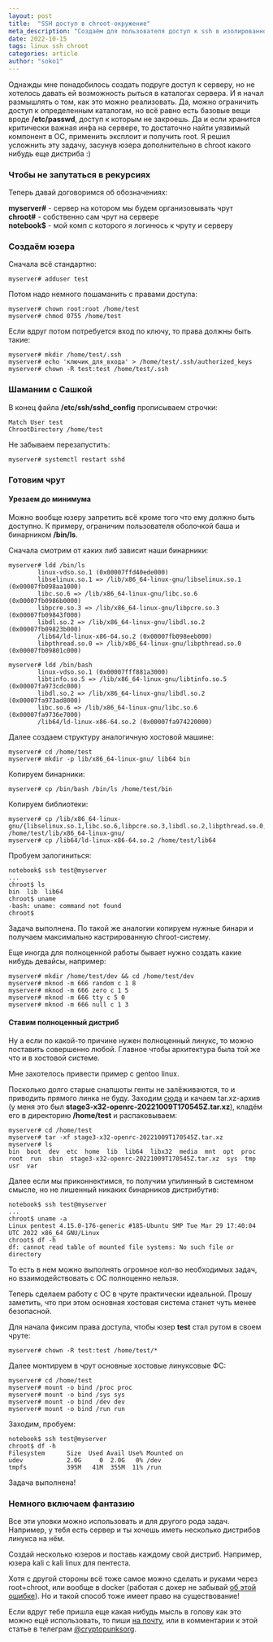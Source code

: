 ```yaml
---
layout: post
title:  "SSH доступ в chroot-окружение"
meta_description: "Создаём для пользователя доступ к ssh в изолированном от основной системы chroot-окружении. Сначала максимально урезанный вариант, потом раскатим туда gentoo linux"
date: 2022-10-15
tags: linux ssh chroot 
categories: article
author: "soko1"
---
```


Однажды мне понадобилось создать подруге доступ к серверу, но не хотелось давать ей возможность рыться в каталогах сервера. 
И я начал размышлять о том, как это можно реализовать. Да, можно ограничить доступ к определенным каталогам, но всё равно есть базовые вещи вроде **/etc/passwd**, доступ к которым не закроешь. Да и если хранится критически важная инфа на сервере, то достаточно найти уязвимый компонент в ОС, применить эксплоит и получить root. Я решил усложнить эту задачу, засунув юзера дополнительно в chroot какого нибудь еще дистриба :)


### Чтобы не запутаться в рекурсиях

Теперь давай договоримся об обозначениях:

**myserver#** - сервер на котором мы будем организовывать чрут<br>
**chroot#** - собственно сам чрут на сервере<br>
**notebook$** - мой комп с которого я логинюсь к чруту и серверу<br>

### Создаём юзера 

Сначала всё стандартно:

```
myserver# adduser test
```

Потом надо немного пошаманить с правами доступа:

```
myserver# chown root:root /home/test
myserver# chmod 0755 /home/test
```

Если вдруг потом потребуется вход по ключу, то права должны быть такие:

```
myserver# mkdir /home/test/.ssh
myserver# echo 'ключик_для_входа' > /home/test/.ssh/authorized_keys
myserver# chown -R test:test /home/test/.ssh
```

### Шаманим с Сашкой

В конец файла **/etc/ssh/sshd_config** прописываем строчки:

```
Match User test
ChrootDirectory /home/test
```

Не забываем перезапустить:

```
myserver# systemctl restart sshd
```

### Готовим чрут

#### Урезаем до минимума

Можно вообще юзеру запретить всё кроме того что ему должно быть доступно. 
К примеру, ограничим пользователя оболочкой баша и бинарником **/bin/ls**.

Сначала смотрим от каких либ зависит наши бинарники:

```
myserver# ldd /bin/ls
        linux-vdso.so.1 (0x00007ffd40ede000)
        libselinux.so.1 => /lib/x86_64-linux-gnu/libselinux.so.1 (0x00007fb098aa1000)
        libc.so.6 => /lib/x86_64-linux-gnu/libc.so.6 (0x00007fb0986b0000)
        libpcre.so.3 => /lib/x86_64-linux-gnu/libpcre.so.3 (0x00007fb09843f000)
        libdl.so.2 => /lib/x86_64-linux-gnu/libdl.so.2 (0x00007fb09823b000)
        /lib64/ld-linux-x86-64.so.2 (0x00007fb098eeb000)
        libpthread.so.0 => /lib/x86_64-linux-gnu/libpthread.so.0 (0x00007fb09801c000)

myserver# ldd /bin/bash
        linux-vdso.so.1 (0x00007fff881a3000)
        libtinfo.so.5 => /lib/x86_64-linux-gnu/libtinfo.so.5 (0x00007fa973cdc000)
        libdl.so.2 => /lib/x86_64-linux-gnu/libdl.so.2 (0x00007fa973ad8000)
        libc.so.6 => /lib/x86_64-linux-gnu/libc.so.6 (0x00007fa9736e7000)
        /lib64/ld-linux-x86-64.so.2 (0x00007fa974220000)
```

Далее создаем структуру аналогичную хостовой машине:

```
myserver# cd /home/test
myserver# mkdir -p lib/x86_64-linux-gnu/ lib64 bin
```

Копируем бинарники:

```
myserver# cp /bin/bash /bin/ls /home/test/bin
```

Копируем библиотеки:

```
myserver# cp /lib/x86_64-linux-gnu/{libselinux.so.1,libc.so.6,libpcre.so.3,libdl.so.2,libpthread.so.0,libtinfo.so.5} /home/test/lib/x86_64-linux-gnu/
myserver# cp /lib64/ld-linux-x86-64.so.2 /home/test/lib64
```

Пробуем залогиниться:

```
notebook$ ssh test@myserver
...
chroot$ ls
bin  lib  lib64
chroot$ uname
-bash: uname: command not found
chroot$
```

Задача выполнена. По такой же аналогии копируем нужные бинари и получаем максимально кастрированную chroot-систему.

Еще иногда для полноценной работы бывает нужно создать какие нибудь девайсы, например:

```
myserver# mkdir /home/test/dev && cd /home/test/dev
myserver# mknod -m 666 random c 1 8
myserver# mknod -m 666 zero c 1 5
myserver# mknod -m 666 tty c 5 0
myserver# mknod -m 666 null c 1 3
```

#### Ставим полноценный дистриб

Ну а если по какой-то причине нужен полноценный линукс, то можно поставить совершенно любой. Главное чтобы архитектура была той же что и в хостовой системе.

Мне захотелось привести пример с gentoo linux. 

Посколько долго старые снапшоты генты не залёживаются, то и приводить прямого линка не буду. 
Заходим [сюда](https://mirror.ps.kz/gentoo/pub/releases/amd64/autobuilds/current-stage3-amd64-systemd/) и качаем tar.xz-архив (у меня это был **stage3-x32-openrc-20221009T170545Z.tar.xz**), кладём его в директорию **/home/test** и распаковываем:

```
myserver# cd /home/test
myserver# tar -xf stage3-x32-openrc-20221009T170545Z.tar.xz
myserver# ls
bin  boot  dev  etc  home  lib  lib64  libx32  media  mnt  opt  proc  root  run  sbin  stage3-x32-openrc-20221009T170545Z.tar.xz  sys  tmp  usr  var
```

Далее если мы приконнектимся, то получим упилинный в системном смысле, но не лишенный никаких бинарников дистрибутив:

```
notebook$ ssh test@myserver
...
chroot$ uname -a
Linux pentest 4.15.0-176-generic #185-Ubuntu SMP Tue Mar 29 17:40:04 UTC 2022 x86_64 GNU/Linux
chroot$ df -h
df: cannot read table of mounted file systems: No such file or directory
```

То есть в нем можно выполнять огромное кол-во необходимых задач, но взаимодействовать с ОС полноценно нельзя. 

Теперь сделаем работу с ОС в чруте практически идеальной. Прошу заметить, что при этом основная хостовая система станет чуть менее безопасной.

Для начала фиксим права доступа, чтобы юзер **test** стал рутом в своем чруте:

```
myserver# chown -R test:test /home/test/*
```

Далее монтируем в чрут основные хостовые линуксовые ФС:

```
myserver# cd /home/test
myserver# mount -o bind /proc proc
myserver# mount -o bind /sys sys
myserver# mount -o bind /dev dev
myserver# mount -o bind /run run
```

Заходим, пробуем:

```
notebook$ ssh test@myserver
chroot$ df -h
Filesystem      Size  Used Avail Use% Mounted on
udev            2.0G     0  2.0G   0% /dev
tmpfs           395M   41M  355M  11% /run
```

Задача выполнена!

### Немного включаем фантазию

Все эти уловки можно использовать и для другого рода задач. Например, у тебя есть сервер и ты хочешь иметь несколько дистрибов линукса на нём.

Создай несколько юзеров и поставь каждому свой дистриб. Например, юзера kali с kali linux для пентеста. 

Хотя с другой стороны всё тоже самое можно сделать и руками через root+chroot, или вообще в  docker (работая с докер не забывай [об этой ошибке](https://cryptopunks.org/article/simple-docker-attack-example/)). Но и такой способ тоже имеет право на существование!

Если вдруг тебе пришла еще какая нибудь мысль в голову как это можно ещё использовать, то пиши [на почту](/about), или в комментарии к этой статье в телеграм [@cryptopunksorg](https://t.me/cryptopunksorg).
